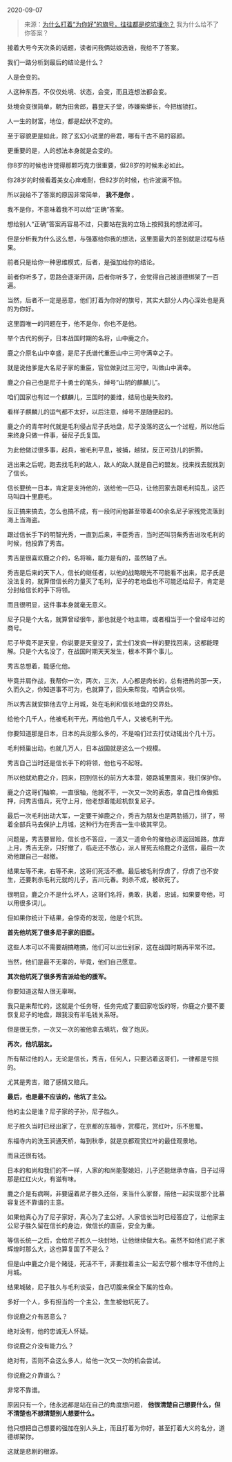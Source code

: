 2020-09-07

> 来源：[为什么打着“为你好”的旗号，往往都是挖坑埋你？](http://mp.weixin.qq.com/s?__biz=MzU3NDc5Nzc0NQ==&mid=2247492300&idx=2&sn=70b25dbc1cd0a5f7177fa421f0a0bf77&chksm=fd2e4012ca59c9049612ddccd264b72f9dcc956f9f171f7cf42608990630079f62e8627bd816&scene=27#wechat_redirect)
> 我为什么给不了你答案？

接着大号今天次条的话题，读者问我俩姑娘选谁，我给不了答案。  

  

我们一路分析到最后的结论是什么？

  

人是会变的。

  

人这种东西，不仅仅处境、状态，会变，而且连想法都会变。

  

处境会变很简单，朝为田舍郎，暮登天子堂，昨嫌紫蟒长，今把枷锁扛。

  

人一生的财富，地位，都是起伏不定的。  

  

至于容貌更是如此，除了玄幻小说里的帝君，哪有千古不易的容颜。

  

更重要的是，人的想法本身就是会变的。  

  

你8岁的时候也许觉得那颗巧克力很重要，但28岁的时候未必如此。

  

你28岁的时候看着美女心痒难耐，但82岁的时候，也许波澜不惊。

  

所以我给不了答案的原因非常简单， **我不是你** 。

  

我不是你，不意味着我不可以给“正确”答案。  

  

想给别人“正确”答案再容易不过，只要站在我的立场上按照我的想法即可。

  

但是分析我为什么这么想，与强塞给你我的想法，这里面最大的差别就是过程与结果。

  

前者只是给你一种思维模式，后者，是强加给你的结论。

  

前者你听多了，思路会逐渐开阔，后者你听多了，会觉得自己被道德绑架了一百遍。  

  

当然，后者不一定是恶意，他们打着为你好的旗号，其实大部分人内心深处也是真的为你好。  

  

这里面唯一的问题在于，他不是你，你也不是他。

  

举个古代的例子，日本战国时期的名将，山中鹿之介。

  

鹿之介原名山中幸盛，是尼子氏谱代重臣山中三河守满幸之子。

  

就是说他爹是大名尼子家的重臣，官位做到过三河守，叫做山中满幸。

  

鹿之介自己也是尼子十勇士的笔头，绰号“山阴的麒麟儿”。

  

咱们国家也有过一个麒麟儿，三国时的姜维，结局也是失败的。

  

看样子麒麟儿的运气都不太好，以后注意，绰号不是随便起的。

  

鹿之介的青年时代就是毛利侵占尼子氏地盘，尼子没落的这么一个过程，所以他后来终身只做一件事，替尼子氏复国。

  

为此他做过很多事，起兵，被毛利平息，被捕，越狱，反正可劲儿的折腾。

  

逃出来之后呢，跑去找毛利的敌人，敌人的敌人就是自己的盟友。找来找去就找到了信长。

  

信长要统一日本，肯定是支持他的，送给他一匹马，让他回家去跟毛利捣乱，这匹马叫四十里鹿毛。

  

反正搞来搞去，怎么也搞不成，有一段时间他甚至带着400余名尼子家残党流落到海上当海盗。

  

跟过信长手下的明智光秀，一直到后来，丰臣秀吉，当时还叫羽柴秀吉进攻毛利的时候，他投靠了秀吉。

  

秀吉是很喜欢鹿之介的，名将嘛，能力是有的，虽然轴了点。

  

秀吉是后来的天下人，信长的继任者，以他的战略眼光不可能看不出来，尼子氏是没法复的，就算借信长的力量灭了毛利，尼子的老地盘也不可能还给尼子，肯定是分封给信长的手下将领。

  

而且很明显，这件事本身就毫无意义。

  

尼子只是个大名，就算曾经很牛，那也就是个地主嘛，或者相当于一个曾经牛过的商号。

  

尼子毕竟不是天皇，你说要是天皇没了，武士们发疯一样的要找回来，这都能理解。只是个大名没了，在战国时期天天发生，根本不算个事儿。

  

秀吉总想着，能感化他。

  

毕竟并肩作战，我帮你一次，两次，三次，人心都是肉长的，总有捂热的那一天，久而久之，你知道事不可为，也就算了，回头来帮我，咱俩合伙呗。

  

所以秀吉就安排他去守上月城，处在毛利和信长地盘的交界处。

  

给他个几千人，他被毛利干光，再给他几千人，又被毛利干光。

  

你要知道那是日本，日本的兵没那么多的，不是咱们过去打仗动辄出个几十万。

  

毛利倾巢出动，也就几万人，日本战国就是这么一个规模。

  

秀吉自己当时还是信长手下的将领，他也亏不起呀。

  

所以他就劝鹿之介，回来，回到信长的前方大本营，姬路城里面来，我们保护你。

  

鹿之介这哥们轴嘛，一直很轴，他就不干，一次又一次的表态，拿自己性命做抵押，问秀吉借兵，死守上月，他老想着能趁机恢复尼子。

  

最后一次毛利出动大军，一定要干掉鹿之介，秀吉为朋友也是两肋插刀，拼了，带着全部兵马去保护上月城，这种行为在秀吉一生中极其罕见。

  

问题是，秀吉要冒险，信长也不答应，一道又一道命令的催他必须返回姬路，放弃上月，秀吉无奈，只好撤了，临走还不放心，派人冒死去给鹿之介送信，最后一次劝他跟自己一起撤。

  

结果左等不来，右等不来，这哥们死活不撤。最后被毛利俘虏了，俘虏了也不安生，还要刺杀毛利元就的儿子，吉川元春。刺杀不成，被砍死了。

  

很明显，鹿之介不是什么坏人，这哥们名将，勇敢，执着，忠诚，如果要夸他，可以用很多词儿。

  

但如果你统计下结果，会惊奇的发现，他是个坑货。

  

 **首先他坑死了很多尼子家的旧臣。**

  

这些人本可以不需要胡搞瞎搞，他们可以出仕别家，这在战国时期再平常不过。

  

当然，他们是最不无辜的，毕竟，他们自己愿意。

  

 **其次他坑死了很多秀吉派给他的援军。**

  

你要知道这帮人很无辜啊。

  

我只是来帮忙的，这就是个任务呀，任务完成了要回家吃饭的呀，你鹿之介要不要恢复尼子的地盘，跟我没有半毛钱关系呀。

  

但是很无奈，一次又一次的被他拿去填坑，做了炮灰。

  

 **再次，他坑朋友。**

  

所有帮过他的人，无论是信长，秀吉，任何人，只要沾着这哥们，一律都是亏损的。

  

尤其是秀吉，赔了感情又赔兵。

  

 **最后，也是最不应该的，他坑了主公。**

  

他的主公是谁？尼子家的子孙，尼子胜久。

  

尼子胜久当时已经出家了，在京都的东福寺，赏樱花，赏红叶，乐不思蜀。

  

东福寺内的洗玉涧通天桥，每到秋季，就是京都观赏红叶的最佳观景地。

  

而且还很有钱。

  

日本的和尚和我们的不一样，人家的和尚能娶媳妇，儿子还能继承寺庙，日子过得那是红红火火，有滋有味。

  

鹿之介是有病啊，非要逼着尼子胜久还俗，来当什么家督，陪他一起实现那个比慕容复还不靠谱的主意。

  

如果他真心为了尼子家好，真心为了主公好。人家信长当时已经答应了，让他家主公尼子胜久留在信长的身边，做信长的直臣，安全为重。

  

等信长统一之后，会给尼子胜久一块封地，让他继续做大名。虽然不如他们尼子家辉煌时那么大，这也算复国了不是么？

  

但是山中鹿之介是个赌徒，死活不干，非要拉着主公一起去守那个根本守不住的上月城。

  

结果城破，尼子胜久与毛利谈妥，自己切腹来保全下属的性命。

  

多好一个人，多有担当的一个主公，生生被他坑死了。

  

你说鹿之介有恶意么？

  

绝对没有，他的忠诚无人怀疑。

  

你说鹿之介没有能力么？

  

绝对有，否则不会这么多人，给他一次又一次的机会尝试。  

  

你说鹿之介靠谱么？

  

非常不靠谱。

  

原因只有一个，他永远都是站在自己的角度想问题， **他很清楚自己想要什么，但不清楚也不想清楚别人想要什么。**

  

他只想把自己想要的强加在别人头上，而且打着为你好，甚至打着大义的名分，道德绑架你。

  

这就是悲剧的根源。

